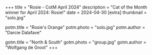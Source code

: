 +++
title = "Rosie - CotM April 2024"
description = "Cat of the Month winner for April 2024: Rosie!"
date =  2024-04-30
[extra]
thumbnail = "solo.jpg"

potm.title = "Rosie's Orange"
potm.photo = "solo.jpg"
potm.author = "Darcie Dalafave"

gotm.title = "North & South"
gotm.photo = "group.jpg"
gotm.author = "Wolfgang de Groot"
+++